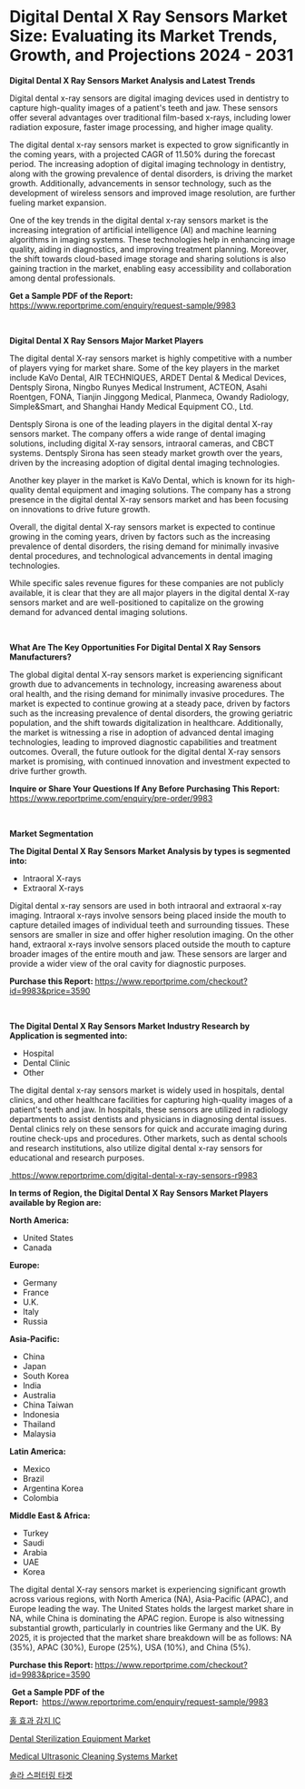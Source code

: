 <p><h1>Digital Dental X Ray Sensors Market Size: Evaluating its Market Trends, Growth, and Projections 2024 - 2031</h1></p><p><strong>Digital Dental X Ray Sensors Market Analysis and Latest Trends</strong></p>
<p><p>Digital dental x-ray sensors are digital imaging devices used in dentistry to capture high-quality images of a patient's teeth and jaw. These sensors offer several advantages over traditional film-based x-rays, including lower radiation exposure, faster image processing, and higher image quality.</p><p>The digital dental x-ray sensors market is expected to grow significantly in the coming years, with a projected CAGR of 11.50% during the forecast period. The increasing adoption of digital imaging technology in dentistry, along with the growing prevalence of dental disorders, is driving the market growth. Additionally, advancements in sensor technology, such as the development of wireless sensors and improved image resolution, are further fueling market expansion.</p><p>One of the key trends in the digital dental x-ray sensors market is the increasing integration of artificial intelligence (AI) and machine learning algorithms in imaging systems. These technologies help in enhancing image quality, aiding in diagnostics, and improving treatment planning. Moreover, the shift towards cloud-based image storage and sharing solutions is also gaining traction in the market, enabling easy accessibility and collaboration among dental professionals.</p></p>
<p><strong>Get a Sample PDF of the Report:&nbsp;</strong> <a href="https://www.reportprime.com/enquiry/request-sample/9983">https://www.reportprime.com/enquiry/request-sample/9983</a></p>
<p>&nbsp;</p>
<p><strong>Digital Dental X Ray Sensors Major Market Players</strong></p>
<p><p>The digital dental X-ray sensors market is highly competitive with a number of players vying for market share. Some of the key players in the market include KaVo Dental, AIR TECHNIQUES, ARDET Dental & Medical Devices, Dentsply Sirona, Ningbo Runyes Medical Instrument, ACTEON, Asahi Roentgen, FONA, Tianjin Jinggong Medical, Planmeca, Owandy Radiology, Simple&Smart, and Shanghai Handy Medical Equipment CO., Ltd.</p><p>Dentsply Sirona is one of the leading players in the digital dental X-ray sensors market. The company offers a wide range of dental imaging solutions, including digital X-ray sensors, intraoral cameras, and CBCT systems. Dentsply Sirona has seen steady market growth over the years, driven by the increasing adoption of digital dental imaging technologies.</p><p>Another key player in the market is KaVo Dental, which is known for its high-quality dental equipment and imaging solutions. The company has a strong presence in the digital dental X-ray sensors market and has been focusing on innovations to drive future growth.</p><p>Overall, the digital dental X-ray sensors market is expected to continue growing in the coming years, driven by factors such as the increasing prevalence of dental disorders, the rising demand for minimally invasive dental procedures, and technological advancements in dental imaging technologies.</p><p>While specific sales revenue figures for these companies are not publicly available, it is clear that they are all major players in the digital dental X-ray sensors market and are well-positioned to capitalize on the growing demand for advanced dental imaging solutions.</p></p>
<p>&nbsp;</p>
<p><strong>What Are The Key Opportunities For Digital Dental X Ray Sensors Manufacturers?</strong></p>
<p><p>The global digital dental X-ray sensors market is experiencing significant growth due to advancements in technology, increasing awareness about oral health, and the rising demand for minimally invasive procedures. The market is expected to continue growing at a steady pace, driven by factors such as the increasing prevalence of dental disorders, the growing geriatric population, and the shift towards digitalization in healthcare. Additionally, the market is witnessing a rise in adoption of advanced dental imaging technologies, leading to improved diagnostic capabilities and treatment outcomes. Overall, the future outlook for the digital dental X-ray sensors market is promising, with continued innovation and investment expected to drive further growth.</p></p>
<p><strong>Inquire or Share Your Questions If Any Before Purchasing This Report:</strong> <a href="https://www.reportprime.com/enquiry/pre-order/9983">https://www.reportprime.com/enquiry/pre-order/9983</a></p>
<p>&nbsp;</p>
<p><strong>Market Segmentation</strong></p>
<p><strong>The Digital Dental X Ray Sensors Market Analysis by types is segmented into:</strong></p>
<p><ul><li>Intraoral X-rays</li><li>Extraoral X-rays</li></ul></p>
<p><p>Digital dental x-ray sensors are used in both intraoral and extraoral x-ray imaging. Intraoral x-rays involve sensors being placed inside the mouth to capture detailed images of individual teeth and surrounding tissues. These sensors are smaller in size and offer higher resolution imaging. On the other hand, extraoral x-rays involve sensors placed outside the mouth to capture broader images of the entire mouth and jaw. These sensors are larger and provide a wider view of the oral cavity for diagnostic purposes.</p></p>
<p><strong>Purchase this Report:&nbsp;</strong><a href="https://www.reportprime.com/checkout?id=9983&price=3590">https://www.reportprime.com/checkout?id=9983&price=3590</a></p>
<p>&nbsp;</p>
<p><strong>The Digital Dental X Ray Sensors Market Industry Research by Application is segmented into:</strong></p>
<p><ul><li>Hospital</li><li>Dental Clinic</li><li>Other</li></ul></p>
<p><p>The digital dental x-ray sensors market is widely used in hospitals, dental clinics, and other healthcare facilities for capturing high-quality images of a patient's teeth and jaw. In hospitals, these sensors are utilized in radiology departments to assist dentists and physicians in diagnosing dental issues. Dental clinics rely on these sensors for quick and accurate imaging during routine check-ups and procedures. Other markets, such as dental schools and research institutions, also utilize digital dental x-ray sensors for educational and research purposes.</p></p>
<p><a href="https://www.reportprime.com/digital-dental-x-ray-sensors-r9983">&nbsp;https://www.reportprime.com/digital-dental-x-ray-sensors-r9983</a></p>
<p><strong>In terms of Region, the Digital Dental X Ray Sensors Market Players available by Region are:</strong></p>
<p>
    <p> <strong> North America: </strong>
        <ul>
            <li>United States</li>
            <li>Canada</li>
        </ul>
        </p> 
    <p> <strong> Europe: </strong>
        <ul>
            <li>Germany</li>
            <li>France</li>
            <li>U.K.</li>
            <li>Italy</li>
            <li>Russia</li>
        </ul>
        </p> 
    <p> <strong> Asia-Pacific: </strong>
        <ul>
            <li>China</li>
            <li>Japan</li>
            <li>South Korea</li>
            <li>India</li>
            <li>Australia</li>
            <li>China Taiwan</li>
            <li>Indonesia</li>
            <li>Thailand</li>
            <li>Malaysia</li>
        </ul>
        </p> 
    <p> <strong> Latin America: </strong>
        <ul>
            <li>Mexico</li>
            <li>Brazil</li>
            <li>Argentina Korea</li>
            <li>Colombia</li>
        </ul>
        </p> 
    <p> <strong> Middle East & Africa: </strong>
        <ul>
            <li>Turkey</li>
            <li>Saudi</li>
            <li>Arabia</li>
            <li>UAE</li>
            <li>Korea</li>
        </ul>
    </p>
    </p>
<p><p>The digital dental X-ray sensors market is experiencing significant growth across various regions, with North America (NA), Asia-Pacific (APAC), and Europe leading the way. The United States holds the largest market share in NA, while China is dominating the APAC region. Europe is also witnessing substantial growth, particularly in countries like Germany and the UK. By 2025, it is projected that the market share breakdown will be as follows: NA (35%), APAC (30%), Europe (25%), USA (10%), and China (5%).</p></p>
<p><strong>Purchase this Report: </strong><a href="https://www.reportprime.com/checkout?id=9983&price=3590">https://www.reportprime.com/checkout?id=9983&price=3590</a></p>
<p>&nbsp;<strong>Get a Sample PDF of the Report:&nbsp;&nbsp;</strong><a href="https://www.reportprime.com/enquiry/request-sample/9983">https://www.reportprime.com/enquiry/request-sample/9983</a></p>
<p><strong></strong></p>
<p><p><a href="https://github.com/emakpiahsopiah/Market-Research-Report-List-1/blob/main/9489370112440.md">홀 효과 감지 IC</a></p><p><a href="https://github.com/MyrtisWest1/Market-Research-Report-List-2/blob/main/dental-sterilization-equipment-market.md">Dental Sterilization Equipment Market</a></p><p><a href="https://github.com/brenzgnarento/Market-Research-Report-List-3/blob/main/medical-ultrasonic-cleaning-systems-market.md">Medical Ultrasonic Cleaning Systems Market</a></p><p><a href="https://github.com/milikokao84/Market-Research-Report-List-1/blob/main/1373231112411.md">솔라 스퍼터링 타겟</a></p></p>